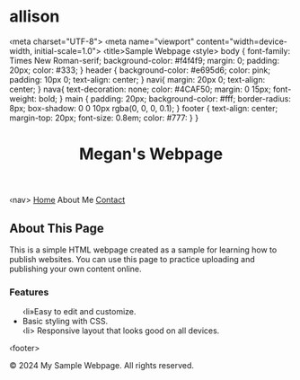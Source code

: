 # allison
<!DOCTYPE html>
<html lang="en">
<head>
‹meta charset="UTF-8">
<meta http-equiv="X-UA Compatible"content="IE=edge">
‹meta name="viewport" content="width=device-width, initial-scale=1.0"> 
‹title>Sample Webpage</title> ‹style> 
body {
font-family: Times New Roman-serif;
background-color: #f4f4f9; 
margin: 0;
padding: 20px;
 color: #333;
}
header {
background-color: #e695d6;
color: pink;
padding: 10px 0; 
text-align: center;
}
navi{
margin: 20px 0; 
text-align: center;
}
nava{
text-decoration: none;
color: #4CAF50;
 margin: 0 15px; 
font-weight: bold;
}
main {
padding: 20px;
background-color: #fff; 
border-radius: 8px;
box-shadow: 0 0 10px rgba(0, 0, 0, 0.1);
}
footer {
text-align: center; 
margin-top: 20px; 
font-size: 0.8em; 
color: #777:
}
</style>
</head> 
<body>
}
<header>
<h1> Megan's Webpage </h1>
</header>
‹nav>
<a href="#"> Home</a> 
<a href-*#">About Me</a> 
<a href="#">Contact</a>
</nav>
<main>
<h2>About This Page</h2>
<p>This is a simple HTML webpage created as a sample for learning how to publish websites. You can use this page to practice uploading and publishing your own content online.</p>
<h3>Features</h3>
<ul>
‹li»Easy to edit and customize.</li> 
<li> Basic styling with CSS.</li>
‹li> Responsive layout that looks good on all
devices.</li>
</ul>
</main>

‹footer>
</footer>
&copy; 2024 My Sample Webpage. All rights reserved.

</body>
 </html>
